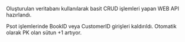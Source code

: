 Oluşturulan veritabanı kullanılarak basit CRUD işlemleri yapan WEB API hazırlandı.

Psot işlemlerinde BookID veya CustomerID girişleri kaldırıldı. Otomatik olarak PK olan sütun +1 artıyor.
